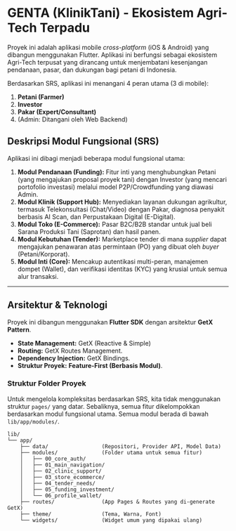 # GENTA (KlinikTani) - Ekosistem Agri-Tech Terpadu

Proyek ini adalah aplikasi mobile *cross-platform* (iOS & Android) yang dibangun menggunakan Flutter. Aplikasi ini berfungsi sebagai ekosistem Agri-Tech terpusat yang dirancang untuk menjembatani kesenjangan pendanaan, pasar, dan dukungan bagi petani di Indonesia.

Berdasarkan SRS, aplikasi ini menangani 4 peran utama (3 di mobile):
1.  **Petani (Farmer)**
2.  **Investor**
3.  **Pakar (Expert/Consultant)**
4.  (Admin: Ditangani oleh Web Backend)

## Deskripsi Modul Fungsional (SRS)

Aplikasi ini dibagi menjadi beberapa modul fungsional utama:

1.  **Modul Pendanaan (Funding):** Fitur inti yang menghubungkan Petani (yang mengajukan proposal proyek tani) dengan Investor (yang mencari portofolio investasi) melalui model P2P/Crowdfunding yang diawasi Admin.
2.  **Modul Klinik (Support Hub):** Menyediakan layanan dukungan agrikultur, termasuk Telekonsultasi (Chat/Video) dengan Pakar, diagnosa penyakit berbasis AI Scan, dan Perpustakaan Digital (E-Digital).
3.  **Modul Toko (E-Commerce):** Pasar B2C/B2B standar untuk jual beli Sarana Produksi Tani (Saprotan) dan hasil panen.
4.  **Modul Kebutuhan (Tender):** Marketplace tender di mana *supplier* dapat mengajukan penawaran atas permintaan (PO) yang dibuat oleh *buyer* (Petani/Korporat).
5.  **Modul Inti (Core):** Mencakup autentikasi multi-peran, manajemen dompet (Wallet), dan verifikasi identitas (KYC) yang krusial untuk semua alur transaksi.

---

## Arsitektur & Teknologi

Proyek ini dibangun menggunakan **Flutter SDK** dengan arsitektur **GetX Pattern**.

* **State Management:** GetX (Reactive & Simple)
* **Routing:** GetX Routes Management.
* **Dependency Injection:** GetX Bindings.
* **Struktur Proyek:** **Feature-First (Berbasis Modul)**.

### Struktur Folder Proyek

Untuk mengelola kompleksitas berdasarkan SRS, kita tidak menggunakan struktur `pages/` yang datar. Sebaliknya, semua fitur dikelompokkan berdasarkan modul fungsional utama. Semua modul berada di bawah `lib/app/modules/`.

```text
lib/
└── app/
    ├── data/                 (Repositori, Provider API, Model Data)
    ├── modules/              (Folder utama untuk semua fitur)
    │   ├── 00_core_auth/
    │   ├── 01_main_navigation/
    │   ├── 02_clinic_support/
    │   ├── 03_store_ecommerce/
    │   ├── 04_tender_needs/
    │   ├── 05_funding_investment/
    │   └── 06_profile_wallet/
    ├── routes/               (App Pages & Routes yang di-generate GetX)
    ├── theme/                (Tema, Warna, Font)
    └── widgets/              (Widget umum yang dipakai ulang)